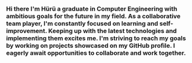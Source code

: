 ### Hi there I'm Hürü a graduate in Computer Engineering with ambitious goals for the future in my field. As a collaborative team player, I'm constantly focused on learning and self-improvement. Keeping up with the latest technologies and implementing them excites me. I'm striving to reach my goals by working on projects showcased on my GitHub profile. I eagerly await opportunities to collaborate and work together.

<!--
**drnhuri/drnhuri** is a ✨ _special_ ✨ repository because its `README.md` (this file) appears on your GitHub profile.

Here are some ideas to get you started:

- 🔭 I’m currently working on ...
- 🌱 I’m currently learning ...
- 👯 I’m looking to collaborate on ...
- 🤔 I’m looking for help with ...
- 💬 Ask me about ...
- 📫 How to reach me: ...
- 😄 Pronouns: ...
- ⚡ Fun fact: ...
-->
